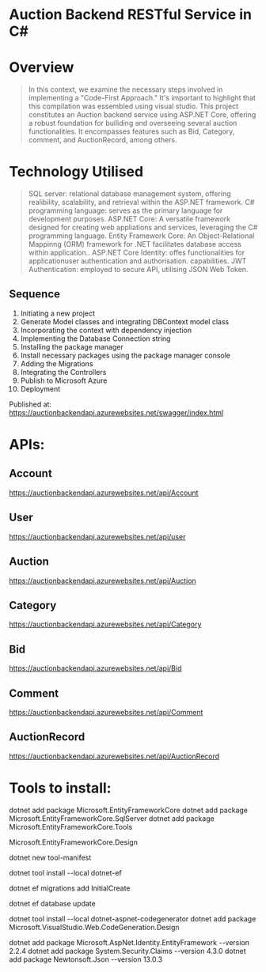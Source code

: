 # Auction Backend RESTful Service in C#

# Overview 
> In this context, we examine the necessary steps involved in implementing a "Code-First Approach."
> It's important to highlight that this compilation was essembled using visual studio.
> This project constitutes an Auction backend service using ASP.NET Core, offering a robust foundation for builiding and overseeing several auction functionalities. It encompasses features such as Bid, Category, comment, and AuctionRecord, among others.

# Technology Utilised
> SQL server: relational database management system, offering realibility, scalability, and retrieval within the ASP.NET framework.
> C# programming language: serves as the primary language for development purposes.
> ASP.NET Core: A versatile framework designed for creating web appliations and services, leveraging the  C# programming language.
> Entity Framework Core: An Object-Relational Mappinng (ORM) framework for .NET facilitates database  access within application..
> ASP.NET Core Identity: offes functionalities for applicationuser authentication and authorisation. capabilities.
> JWT Authentication: employed to secure API, utilising JSON Web Token.


## Sequence
1. Initiating a new project
2. Generate Model classes and integrating DBContext model class
3. Incorporating the context with dependency injection
4. Implementing the Database Connection string
5. Installing the package manager
6. Install necessary packages using the package manager console
7. Adding the Migrations
8. Integrating the Controllers
9. Publish to Microsoft Azure
10. Deployment

Published at: https://auctionbackendapi.azurewebsites.net/swagger/index.html

# APIs:

## Account
https://auctionbackendapi.azurewebsites.net/api/Account

## User
https://auctionbackendapi.azurewebsites.net/api/user

## Auction
https://auctionbackendapi.azurewebsites.net/api/Auction

## Category
https://auctionbackendapi.azurewebsites.net/api/Category

## Bid
https://auctionbackendapi.azurewebsites.net/api/Bid

## Comment
https://auctionbackendapi.azurewebsites.net/api/Comment

## AuctionRecord
https://auctionbackendapi.azurewebsites.net/api/AuctionRecord


# Tools to install:

dotnet add package Microsoft.EntityFrameworkCore
dotnet add package Microsoft.EntityFrameworkCore.SqlServer
dotnet add package Microsoft.EntityFrameworkCore.Tools

Microsoft.EntityFrameworkCore.Design

dotnet new tool-manifest

dotnet tool install --local dotnet-ef

dotnet ef migrations add InitialCreate

dotnet ef database update

dotnet tool install --local dotnet-aspnet-codegenerator
dotnet add package Microsoft.VisualStudio.Web.CodeGeneration.Design

dotnet add package Microsoft.AspNet.Identity.EntityFramework --version 2.2.4
dotnet add package System.Security.Claims --version 4.3.0
dotnet add package Newtonsoft.Json --version 13.0.3
